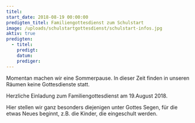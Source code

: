 ```yaml
---
titel:
start_date: 2018-08-19 00:00:00
predigten_titel: Familiengottesdienst zum Schulstart
image: /uploads/schulstartgottesdienst/schulstart-infos.jpg
aktiv: true
predigten:
  - titel:
    predigt:
    datum:
    prediger:
---
```


Momentan machen wir eine Sommerpause. In dieser Zeit finden in unseren R&auml;umen keine Gottesdienste statt.

Herzliche Einladung zum Familiengottesdienst am 19.August 2018.

Hier stellen wir ganz besonders diejenigen unter Gottes Segen, f&uuml;r die etwas Neues beginnt, z.B. die Kinder, die eingeschult werden.